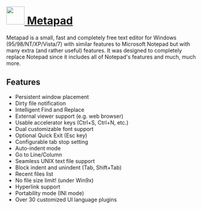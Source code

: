 # [<img src="https://cdn.rawgit.com/AdmiringWorm/chocolatey-packages/a52bba21db13c816b13a088638b42dae25404c5e/icons/metapad.png" height="48" width="48" /> Metapad](https://chocolatey.org/packages/metapad)

Metapad is a small, fast and completely free text editor for Windows (95/98/NT/XP/Vista/7) with similar features to Microsoft Notepad but with many extra (and rather useful) features. It was designed to completely replace Notepad since it includes all of Notepad's features and much, much more.

## Features
- Persistent window placement
- Dirty file notification
- Intelligent Find and Replace
- External viewer support (e.g. web browser)
- Usable accelerator keys (Ctrl+S, Ctrl+N, etc.)
- Dual customizable font support
- Optional Quick Exit (Esc key)
- Configurable tab stop setting
- Auto-indent mode
- Go to Line/Column
- Seamless UNIX text file support
- Block indent and unindent (Tab, Shift+Tab)
- Recent files list
- No file size limit! (under Win9x)
- Hyperlink support
- Portability mode (INI mode)
- Over 30 customized UI language plugins
